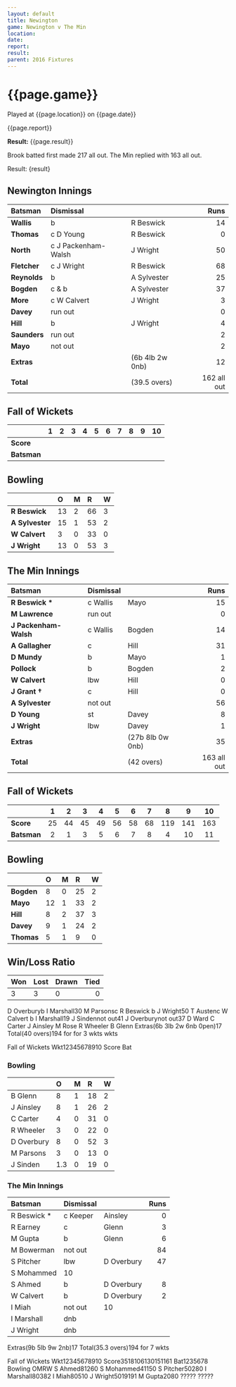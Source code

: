 ```yaml
---
layout: default
title: Newington
game: Newington v The Min
location: 
date: 
report: 
result: 
parent: 2016 Fixtures
---
```


# {{page.game}}

Played at {{page.location}} on {{page.date}}

{{page.report}}

**Result:** {{page.result}}


Brook batted first made 217 all out. The Min replied with 163 all out.

Result: {result}
 
## Newington Innings

| Batsman | Dismissal |  | Runs |
|:---|:---|---|---:|
| **Wallis** | b | R Beswick | 14 | 
| **Thomas** | c D Young | R Beswick | 0 | 
| **North** | c J Packenham-Walsh | J Wright | 50 | 
| **Fletcher** | c J Wright | R Beswick | 68 | 
| **Reynolds** | b | A Sylvester | 25 | 
| **Bogden** | c & b | A Sylvester | 37 | 
| **More** | c W Calvert | J Wright | 3 | 
| **Davey** | run out |  | 0 | 
| **Hill** | b | J Wright | 4 | 
| **Saunders** | run out |  | 2 | 
| **Mayo** | not out | | 2 | 
| **Extras** | | (6b 4lb 2w 0nb) | 12 | 
| **Total** | | (39.5 overs) | 162 all out | 

## Fall of Wickets

| | 1 | 2 | 3 | 4 | 5 | 6 | 7 | 8 | 9 | 10 |
|---|:---:|:---:|:---:|:---:|:---:|:---:|:---:|:---:|:---:|:---:|
| **Score** |  |  |  |  |  |  |  |  |  |  |
| **Batsman** |  |  |  |  |  |  |  |  |  |  |

## Bowling

| | O | M | R | W |
|---|:---|:---|:---|:---|
| **R Beswick** | 13 | 2 | 66 | 3 | 
| **A Sylvester** | 15 | 1 | 53 | 2 | 
| **W Calvert** | 3 | 0 | 33 | 0 | 
| **J Wright** | 13 | 0 | 53 | 3 | 

## The Min Innings

| Batsman | Dismissal |  | Runs |
|:---|:---|---|---:|
| **R Beswick &#42;** | c Wallis | Mayo | 15 | 
| **M Lawrence** | run out |  | 0 | 
| **J Packenham-Walsh** | c Wallis | Bogden | 14 | 
| **A Gallagher** | c | Hill | 31 | 
| **D Mundy** | b  | Mayo | 1 | 
| **Pollock** | b | Bogden | 2 | 
| **W Calvert** | lbw | Hill | 0 | 
| **J Grant &#8224;** | c | Hill | 0 | 
| **A Sylvester** | not out |  | 56 | 
| **D Young** | st | Davey | 8 | 
| **J Wright** | lbw | Davey | 1 | 
| **Extras** | | (27b 8lb 0w 0nb) | 35 | 
| **Total** | | (42 overs) | 163 all out | 

## Fall of Wickets

| | 1 | 2 | 3 | 4 | 5 | 6 | 7 | 8 | 9 | 10 |
|---|:---:|:---:|:---:|:---:|:---:|:---:|:---:|:---:|:---:|:---:|
| **Score** | 25 | 44 | 45 | 49 | 56 | 58 | 68 | 119 | 141 | 163 | 
| **Batsman** | 2 | 1 | 3 | 5 | 6 | 7 | 8 | 4 | 10 | 11 | 

## Bowling

| | O | M | R | W |
|---|:---|:---|:---|:---|
| **Bogden** | 8 | 0 | 25 | 2 | 
| **Mayo** | 12 | 1 | 33 | 2 | 
| **Hill** | 8 | 2 | 37 | 3 | 
| **Davey** | 9 | 1 | 24 | 2 | 
| **Thomas** | 5 | 1 | 9 | 0 |

## Win/Loss Ratio

| Won | Lost | Drawn | Tied |
|:---|:---|:---|---:|
| 3 | 3 | 0 | 0 |



D Overburyb I Marshall30
M Parsonsc R Beswick b J Wright50
T Austenc W Calvert b I Marshall19
J Sindennot out41
J Overburynot out37
D Ward 
C Carter
J Ainsley
M Rose
R Wheeler
B Glenn
Extras(6b 3lb 2w 6nb 0pen)17
Total(40 overs)194 for for 3 wkts wkts

Fall of Wickets
Wkt12345678910
Score
Bat

### Bowling

| | O | M | R | W |
|---|:---|:---|:---|:---|
| B Glenn | 8 | 1 | 18 | 2 |
| J Ainsley | 8 | 1 | 26 | 2 |
| C Carter | 4 | 0 | 31 | 0 |
| R Wheeler | 3 | 0 | 22 | 0 |
| D Overbury | 8 | 0 | 52 | 3 |
| M Parsons | 3 | 0 | 13 | 0 |
| J Sinden | 1.3 | 0 | 19 | 0 |


### The Min Innings

| Batsman | Dismissal |  | Runs |
|:---|:---|---|---:|
| R Beswick &#42; | c Keeper | Ainsley | 0 |
| R Earney | c | Glenn  | 3 |
| M Gupta | b | Glenn | 6 |
| M Bowerman | not out |  | 84 |
| S Pitcher | lbw | D Overbury | 47 |
| S Mohammed | 10 |
| S Ahmed | b | D Overbury | 8 |
| W Calvert | b | D Overbury | 2 |
| I Miah | not out | 10 |
| I Marshall | dnb |  |  |
| J Wright | dnb |  |  |
Extras(9b 5lb 9w 2nb)17
Total(35.3 overs)194 for 7 wkts


Fall of Wickets
Wkt12345678910
Score3518106130151161
Bat1235678
Bowling
 OMRW
S Ahmed81260
S Mohammed41150
S Pitcher50280
I Marshall80382
I Miah80510
J Wright5019191
M Gupta2080
?????
?????
